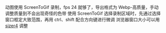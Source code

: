 动图使用 ScreenToGif 录制，fps 24 就够了，导出格式为 Webp-高质量，手动调整质量到不会出现奇怪的色带
使用 ScreenToGif 选择录制区域时，先通过选择窗口框定大致范围，再用 ctrl、shift 配合方向键进行微调
浏览器窗口大小可以用 [sizer4](http://www.brianapps.net/sizer4/) 调整
